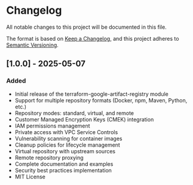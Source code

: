 # Changelog

All notable changes to this project will be documented in this file.

The format is based on [Keep a Changelog](https://keepachangelog.com/en/1.0.0/),
and this project adheres to [Semantic Versioning](https://semver.org/spec/v2.0.0.html).

## [1.0.0] - 2025-05-07

### Added

- Initial release of the terraform-google-artifact-registry module
- Support for multiple repository formats (Docker, npm, Maven, Python, etc.)
- Repository modes: standard, virtual, and remote
- Customer Managed Encryption Keys (CMEK) integration
- IAM permissions management
- Private access with VPC Service Controls
- Vulnerability scanning for container images
- Cleanup policies for lifecycle management
- Virtual repository with upstream sources
- Remote repository proxying
- Complete documentation and examples
- Security best practices implementation
- MIT License
